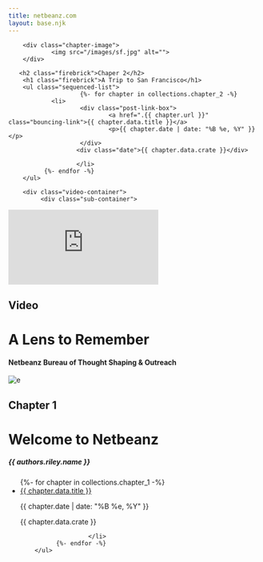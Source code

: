 ```yaml
---
title: netbeanz.com
layout: base.njk
---
```


<div class="post-list">





<div class="chapter-container gainsboro-bg" 
data-navbar="gainsboro"
data-title="firebrick"
data-background-image="conic-gradient(from 116.56deg at calc(100%/3) 0, #0000 90deg,#f2f2f2 0),
      conic-gradient(from -63.44deg at calc(200%/3) 100%, #0000 90deg,#f2f2f2 0)
      #ffffff;">

<div class="sub-container gainsboro-bg">

        <div class="chapter-image">
                <img src="/images/sf.jpg" alt="">
        </div>

       <h2 class="firebrick">Chaper 2</h2>
        <h1 class="firebrick">A Trip to San Francisco</h1>
        <ul class="sequenced-list">
                        {%- for chapter in collections.chapter_2 -%}
                <li>
                        <div class="post-link-box">
                                <a href=".{{ chapter.url }}" class="bouncing-link">{{ chapter.data.title }}</a>
                                <p>{{ chapter.date | date: "%B %e, %Y" }}</p>
                        </div>
                       <div class="date">{{ chapter.data.crate }}</div>
                        
                       </li> 
              {%- endfor -%}
        </ul>
</div>
</div>

<div class="chapter-container"
        data-navbar="black"
        data-title="whitesmoke"
        data-background-image="">

        <div class="video-container">
             <div class="sub-container">


<div class="chapter-image">
       <iframe class="responsive-iframe" src="https://www.youtube-nocookie.com/embed/j-15VQI0suQ?modestbranding=1&rel=0&color=white" title="A Lens to Remember" frameborder="0" allowfullscreen></iframe>

<h2 class="red">Video</h2>
<h1>A Lens to Remember</h1>
<h4>Netbeanz Bureau of Thought Shaping & Outreach</h4>

</div>
             </div>
        </div>

</div>




<div class="chapter-container"
        data-navbar="#4EDF41"
        data-title="black">

<div class="sub-container">
        <div class="chapter-image">
        <img src="/images/computer.gif" alt="e">
</div>
 <H2>Chapter 1</H2>
        <h1>Welcome to Netbeanz</h1>
        <h5>{{ authors.riley.name }}</h5>
        <ul class="sequenced-list">
                {%- for chapter in collections.chapter_1 -%}
                <li>
                        <div class="post-link-box">
                                <a href=".{{ chapter.url }}" class="bouncing-link">{{ chapter.data.title }}</a>
                                <p>{{ chapter.date | date: "%B %e, %Y" }}</p>
                        </div>
                       <div class="date">{{ chapter.data.crate }}</div>
                        
                       </li> 
              {%- endfor -%}
        </ul>
</div>
       
</div>

</div>
